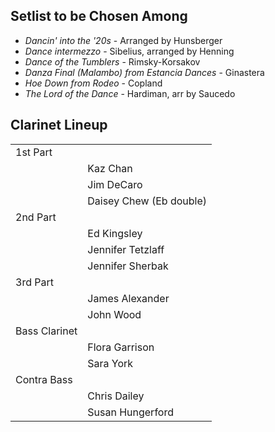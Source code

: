 ## Setlist to be Chosen Among

* *Dancin' into the '20s* - Arranged by Hunsberger
* *Dance intermezzo* - Sibelius, arranged by Henning
* *Dance of the Tumblers* - Rimsky-Korsakov
* *Danza Final (Malambo) from Estancia Dances* - Ginastera
* *Hoe Down from Rodeo* - Copland
* *The Lord of the Dance* - Hardiman, arr by Saucedo 

## Clarinet Lineup

|               |                   |
| ------------- | ----------------- |
| 1st Part      |                   |
|               | Kaz Chan          |
|               | Jim DeCaro        |
|               | Daisey Chew (Eb double) |
| 2nd Part      |                   |
|               | Ed Kingsley       |
|               | Jennifer Tetzlaff |
|               | Jennifer Sherbak  |
| 3rd Part      |                   |
|               | James Alexander   |
|               | John Wood         |
| Bass Clarinet |                   |
|               | Flora Garrison    |
|               | Sara York         |
| Contra Bass   |                   |
|               | Chris Dailey      |
|               | Susan Hungerford  |

